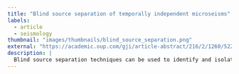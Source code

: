 ```yaml
---
title: "Blind source separation of temporally independent microseisms"
labels:
  - article
  - seismology
thumbnail: "images/thumbnails/blind_source_separation.png"
external: "https://academic.oup.com/gji/article-abstract/216/2/1260/5228725"
description: |
  Blind source separation techniques can be used to identify and isolate microseismic signals from diffuse seismic noise.
---
```

